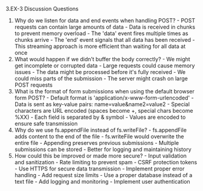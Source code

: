 3.EX-3 
Discussion Questions  
1. Why do we listen for data and end events when handling POST?  - POST requests can contain large amounts of data - Data is received in chunks to prevent memory overload - The 'data' event fires multiple times as chunks arrive - The 'end' event signals that all data has been received - This streaming approach is more efficient than waiting for all data at once 
2. What would happen if we didn’t buffer the body correctly?  - We might get incomplete or corrupted data - Large requests could cause memory issues - The data might be processed before it's fully received - We could miss parts of the submission - The server might crash on large POST requests 
3. What is the format of form submissions when using the default browser form POST? - Default format is 'application/x-www-form-urlencoded' - Data is sent as key-value pairs: name=value&name2=value2 - Special characters are URL encoded (spaces become +, special chars become %XX) - Each field is separated by & symbol - Values are encoded to ensure safe transmission 
4. Why do we use fs.appendFile instead of fs.writeFile? - fs.appendFile adds content to the end of the file - fs.writeFile would overwrite the entire file - Appending preserves previous submissions - Multiple submissions can be stored - Better for logging and maintaining history  
5. How could this be improved or made more secure? - Input validation and sanitization - Rate limiting to prevent spam - CSRF protection tokens - Use HTTPS for secure data transmission - Implement proper error handling - Add request size limits - Use a proper database instead of a text file - Add logging and monitoring - Implement user authentication